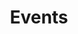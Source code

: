 ---
title: Events
sections:
   - type: secondary_hero_section
     title: Events
     image: images/events-hero-bg-pic.jpeg
template: advanced
---